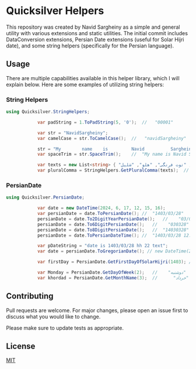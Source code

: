 # Quicksilver Helpers

This repository was created by Navid Sargheiny as a simple and general utility with various extensions and static utilities. The initial commit includes DataConversion extensions, Persian Date extensions (useful for Solar Hijri date), and some string helpers (specifically for the Persian language).


## Usage

There are multiple capabilities available in this helper library, which I will explain below. Here are some examples of utilizing string helpers:

### String Helpers

``` c#
using Quicksilver.StringHelpers;

            var padString = 1.ToPadString(5, '0');  //   "00001"

            var str = "NavidSargheiny";
            var camelCase = str.ToCamelCase();  //   "navidSargheiny"

            str = "My        name    is         Navid          Sargheiny";
            var spaceTrim = str.SpaceTrim();    //  "My name is Navid Sargheiny"

            var texts = new List<string> { "سبب", "گلابی", "توت فرنگی", "هلو", "شلیل" };
            var pluralComma = StringHelpers.GetPluralComma(texts);  //  "سبب، گلابی، توت فرنگی، هلو و شلیل"
```

### PersianDate

``` c#
using Quicksilver.PersianDate;

            var date = new DateTime(2024, 6, 17, 12, 15, 16);
            var persianDate = date.ToPersianDate(); //  "1403/03/28"
            persianDate = date.To2DigitYearPersianDate();   //    "03/03/28"
            persianDate = date.To6DigitPersianDate();   //    "030328"
            persianDate = date.To8DigitPersianDate();   //  "14030328"
            persianDate = date.ToPersianDateTime(); //  "1403/03/28 12:15:16"

            var pDateString = "date is 1403/03/28 hh 22 text";
            var date = persianDate.ToGregorianDate(); // new DateTime(2024, 6, 17);

            var firstDay = PersianDate.GetFirstDayOfSolarHijri(1403); // new DateTime(2024, 3, 20);

            var Monday = PersianDate.GetDayOfWeek(2);   //    "دوشنبه"
            var khordad = PersianDate.GetMonthName(3);  //      "خرداد"
```

## Contributing

Pull requests are welcome. For major changes, please open an issue first
to discuss what you would like to change.

Please make sure to update tests as appropriate.

## License

[MIT](https://choosealicense.com/licenses/mit/)
